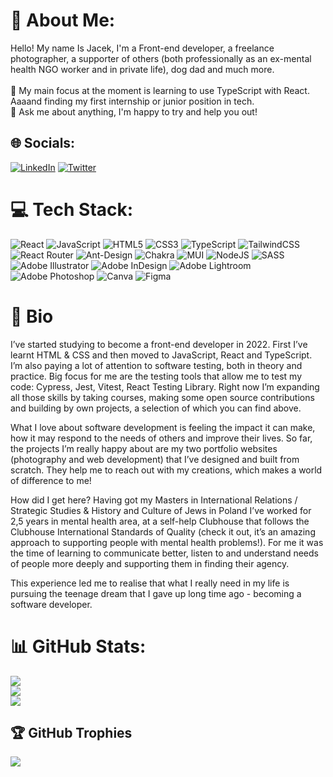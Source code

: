 # 💫 About Me:
Hello! My name Is Jacek, I'm a Front-end developer, a freelance photographer, a supporter of others (both professionally as an ex-mental health NGO worker and in private life), dog dad and much more.<br><br>🌸 My main focus at the moment is learning to use TypeScript with React. Aaaand finding my first internship or junior position in tech.<br>💬 Ask me about anything, I'm happy to try and help you out!


## 🌐 Socials:
[![LinkedIn](https://img.shields.io/badge/LinkedIn-%230077B5.svg?logo=linkedin&logoColor=white)](https://linkedin.com/in/jacek-smoter) [![Twitter](https://img.shields.io/badge/Twitter-%231DA1F2.svg?logo=Twitter&logoColor=white)](https://twitter.com/JacekSmoter) 

# 💻 Tech Stack:
![React](https://img.shields.io/badge/react-%2320232a.svg?style=for-the-badge&logo=react&logoColor=%2361DAFB)  ![JavaScript](https://img.shields.io/badge/javascript-%23323330.svg?style=for-the-badge&logo=javascript&logoColor=%23F7DF1E) ![HTML5](https://img.shields.io/badge/html5-%23E34F26.svg?style=for-the-badge&logo=html5&logoColor=white) ![CSS3](https://img.shields.io/badge/css3-%231572B6.svg?style=for-the-badge&logo=css3&logoColor=white) ![TypeScript](https://img.shields.io/badge/typescript-%23007ACC.svg?style=for-the-badge&logo=typescript&logoColor=white) ![TailwindCSS](https://img.shields.io/badge/tailwindcss-%2338B2AC.svg?style=for-the-badge&logo=tailwind-css&logoColor=white) ![React Router](https://img.shields.io/badge/React_Router-CA4245?style=for-the-badge&logo=react-router&logoColor=white)  ![Ant-Design](https://img.shields.io/badge/-AntDesign-%230170FE?style=for-the-badge&logo=ant-design&logoColor=white) ![Chakra](https://img.shields.io/badge/chakra-%234ED1C5.svg?style=for-the-badge&logo=chakraui&logoColor=white) ![MUI](https://img.shields.io/badge/MUI-%230081CB.svg?style=for-the-badge&logo=material-ui&logoColor=white) ![NodeJS](https://img.shields.io/badge/node.js-6DA55F?style=for-the-badge&logo=node.js&logoColor=white) ![SASS](https://img.shields.io/badge/SASS-hotpink.svg?style=for-the-badge&logo=SASS&logoColor=white)  ![Adobe Illustrator](https://img.shields.io/badge/adobeillustrator-%23FF9A00.svg?style=for-the-badge&logo=adobeillustrator&logoColor=white) ![Adobe InDesign](https://img.shields.io/badge/Adobe%20InDesign-49021F?style=for-the-badge&logo=adobeindesign&logoColor=white) ![Adobe Lightroom](https://img.shields.io/badge/Adobe%20Lightroom-31A8FF.svg?style=for-the-badge&logo=Adobe%20Lightroom&logoColor=white) ![Adobe Photoshop](https://img.shields.io/badge/adobephotoshop-%2331A8FF.svg?style=for-the-badge&logo=adobephotoshop&logoColor=white) ![Canva](https://img.shields.io/badge/Canva-%2300C4CC.svg?style=for-the-badge&logo=Canva&logoColor=white) 	![Figma](https://img.shields.io/badge/figma-%23F24E1E.svg?style=for-the-badge&logo=figma&logoColor=white)

# 🤷 Bio

 I’ve started studying to become a front-end developer in 2022. First I’ve learnt HTML & CSS and then moved to JavaScript, React and TypeScript. I’m also paying a lot of attention to software testing, both in theory and practice. Big focus for me are the testing tools that allow me to test my code: Cypress, Jest, Vitest, React Testing Library. Right now I’m expanding all those skills by taking courses, making some open source contributions and building by own projects, a selection of which you can find above.

What I love about software development is feeling the impact it can make, how it may respond to the needs of others and improve their lives. So far, the projects I’m really happy about are my two portfolio websites (photography and web development) that I’ve designed and built from scratch. They help me to reach out with my creations, which makes a world of difference to me!

How did I get here? Having got my Masters in International Relations / Strategic Studies & History and Culture of Jews in Poland I’ve worked for 2,5 years in mental health area, at a self-help Clubhouse that follows the Clubhouse International Standards of Quality (check it out, it’s an amazing approach to supporting people with mental health problems!). For me it was the time of learning to communicate better, listen to and understand needs of people more deeply and supporting them in finding their agency.

This experience led me to realise that what I really need in my life is pursuing the teenage dream that I gave up long time ago - becoming a software developer.

# 📊 GitHub Stats:
![](https://github-readme-stats.vercel.app/api?username=jackz070&theme=dark&hide_border=false&include_all_commits=false&count_private=false)<br/>
![](https://github-readme-streak-stats.herokuapp.com/?user=jackz070&theme=dark&hide_border=false)<br/>
![](https://github-readme-stats.vercel.app/api/top-langs/?username=jackz070&theme=dark&hide_border=false&include_all_commits=false&count_private=false&layout=compact)

## 🏆 GitHub Trophies
![](https://github-profile-trophy.vercel.app/?username=jackz070&theme=tokyonight&no-frame=true&no-bg=true&margin-w=4)

<!-- Proudly created with GPRM ( https://gprm.itsvg.in ) -->
